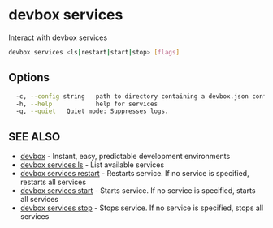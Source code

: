 # devbox services

Interact with devbox services

```bash
devbox services <ls|restart|start|stop> [flags]
```

## Options

```bash
  -c, --config string   path to directory containing a devbox.json config file
  -h, --help            help for services
  -q, --quiet   Quiet mode: Suppresses logs.
```

## SEE ALSO

* [devbox](devbox.md)	 - Instant, easy, predictable development environments
* [devbox services ls](devbox_services_ls.md)	 - List available services
* [devbox services restart](devbox_services_restart.md)	 - Restarts service. If no service is specified, restarts all services
* [devbox services start](devbox_services_start.md)	 - Starts service. If no service is specified, starts all services
* [devbox services stop](devbox_services_stop.md)	 - Stops service. If no service is specified, stops all services

